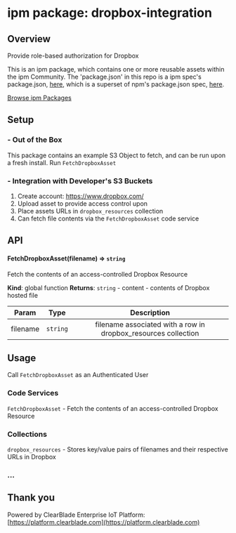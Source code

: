 
# ipm package: dropbox-integration

## Overview

Provide role-based authorization for Dropbox

This is an ipm package, which contains one or more reusable assets within the ipm Community. The 'package.json' in this repo is a ipm spec's package.json, [here](https://docs.clearblade.com/v/3/6-ipm/spec), which is a superset of npm's package.json spec, [here](https://docs.npmjs.com/files/package.json).

[Browse ipm Packages](https://ipm.clearblade.com)

## Setup

### - Out of the Box

This package contains an example S3 Object to fetch, and can be run upon a fresh install. Run `FetchDropboxAsset`

### - Integration with Developer's S3 Buckets

1. Create account: https://www.dropbox.com/
2. Upload asset to provide access control upon
3. Place assets URLs in `dropbox_resources` collection
4. Can fetch file contents via the `FetchDropboxAsset` code service

## API

<a name="FetchDropboxAsset"></a>

#### FetchDropboxAsset(filename) ⇒ <code>string</code>
Fetch the contents of an access-controlled Dropbox Resource

**Kind**: global function
**Returns**: <code>string</code> - content - contents of Dropbox hosted file

  
| Param | Type | Description |  
|:---:|:---:|:---:|  
| filename | <code>string</code> | filename associated with a row in dropbox_resources collection |  


## Usage

Call `FetchDropboxAsset` as an Authenticated User

### Code Services

`FetchDropboxAsset` - Fetch the contents of an access-controlled Dropbox Resource

### Collections

`dropbox_resources` - Stores key/value pairs of filenames and their respective URLs in Dropbox

### ...

## Thank you

Powered by ClearBlade Enterprise IoT Platform: [https://platform.clearblade.com](https://platform.clearblade.com)
